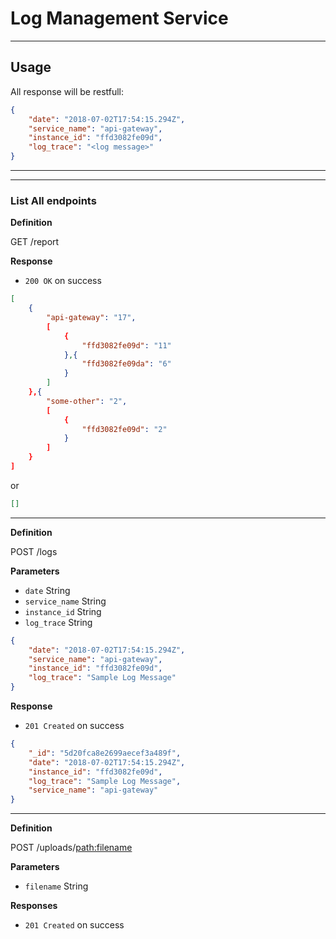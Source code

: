 # Log Management Service 
---
## Usage 

All response will be restfull:

```JSON
{
	"date": "2018-07-02T17:54:15.294Z",
	"service_name": "api-gateway",
	"instance_id": "ffd3082fe09d",
	"log_trace": "<log message>"
}
```
---
---
### List All endpoints

**Definition**

GET /report

**Response**

- `200 OK` on success

```JSON
[
	{
		"api-gateway": "17",
		[
			{
				"ffd3082fe09d": "11"
			},{
				"ffd3082fe09da": "6"
			}
		]
	},{
		"some-other": "2",
		[
			{
				"ffd3082fe09d": "2"
			}
		]
	}
]
```

or 

```JSON
[]
```
---

**Definition**

POST /logs

**Parameters**

- `date` String
- `service_name` String
- `instance_id` String
- `log_trace` String

```JSON
{
	"date": "2018-07-02T17:54:15.294Z",
	"service_name": "api-gateway",
	"instance_id": "ffd3082fe09d",
	"log_trace": "Sample Log Message"
}
```

**Response**

- `201 Created` on success

```JSON
{
    "_id": "5d20fca8e2699aecef3a489f",
    "date": "2018-07-02T17:54:15.294Z",
    "instance_id": "ffd3082fe09d",
    "log_trace": "Sample Log Message",
    "service_name": "api-gateway"
}
```
---
**Definition**

POST /uploads/<path:filename>

**Parameters**

- `filename` String

**Responses**

- `201 Created` on success

